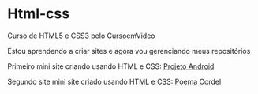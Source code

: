 # Html-css
 Curso de HTML5 e CSS3 pelo CursoemVideo

Estou aprendendo a criar sites e agora vou gerenciando meus repositórios 

Primeiro mini site criando usando HTML e CSS: <a href="https://felipe1925.github.io/projeto-android/">Projeto Android</a>

Segundo site mini site criado usando HTML e CSS: <a href="https://felipe1925.github.io/projeto-cordel/" target="_blank">Poema Cordel</a>